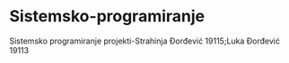 # Sistemsko-programiranje
Sistemsko programiranje projekti-Strahinja Đorđević 19115;Luka Đorđević 19113

